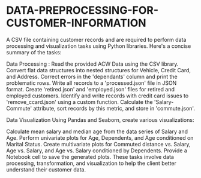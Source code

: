 # DATA-PREPROCESSING-FOR-CUSTOMER-INFORMATION
A CSV file containing customer records and are required to perform data processing and visualization tasks using Python libraries. Here's a concise summary of the tasks:

Data Processing :
Read the provided ACW Data using the CSV library.
Convert flat data structures into nested structures for Vehicle, Credit Card, and Address.
Correct errors in the 'dependants' column and print the problematic rows.
Write all records to a 'processed.json' file in JSON format.
Create 'retired.json' and 'employed.json' files for retired and employed customers.
Identify and write records with credit card issues to 'remove_ccard.json' using a custom function.
Calculate the 'Salary-Commute' attribute, sort records by this metric, and store in 'commute.json'.

Data Visualization 
Using Pandas and Seaborn, create various visualizations:

Calculate mean salary and median age from the data series of Salary and Age.
Perform univariate plots for Age, Dependents, and Age conditioned on Marital Status.
Create multivariate plots for Commuted distance vs. Salary, Age vs. Salary, and Age vs. Salary conditioned by Dependents.
Provide a Notebook cell to save the generated plots.
These tasks involve data processing, transformation, and visualization to help the client better understand their customer data.
